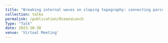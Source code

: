 ```yaml
---
title: "Breaking internal waves on sloping topography: connecting parcel displacements to overturn size, interior-boundary exchanges, and mixing"
collection: talks
permalink: /publication/OceansLunch
Type: "Talk"
date: 2023-10-30
venue: 'Virtual Meeting'
---
```


